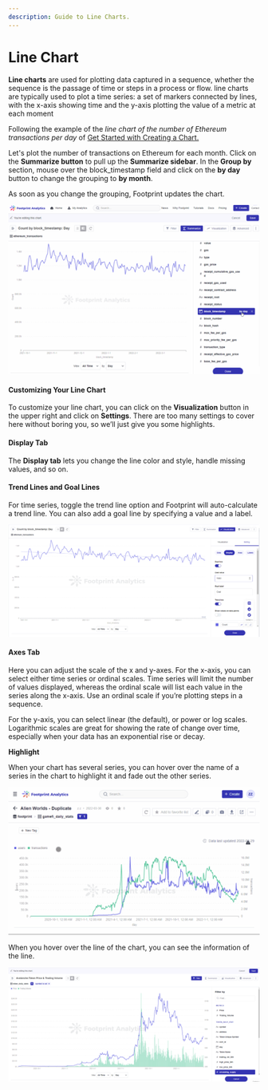 ```yaml
---
description: Guide to Line Charts.
---
```


# Line Chart

**Line charts** are used for plotting data captured in a sequence, whether the sequence is the passage of time or steps in a process or flow. line charts are typically used to plot a time series: a set of markers connected by lines, with the x-axis showing time and the y-axis plotting the value of a metric at each moment

Following the example of the _line chart of the number of Ethereum transactions per day_ of [Get Started with Creating a Chart.](../tutorial/get-started-with-creating-a-chart.md)

Let's plot the number of transactions on Ethereum for each month. Click on the **Summarize button** to pull up the **Summarize sidebar**. In the **Group by** section, mouse over the block\_timestamp field and click on the **by day** button to change the grouping to **by month**.

As soon as you change the grouping, Footprint updates the chart.

![](<../../.gitbook/assets/0 (3) (1) (1)>)

#### **Customizing Your Line Chart** <a href="#_9o63tr9edzo7" id="_9o63tr9edzo7"></a>

To customize your line chart, you can click on the **Visualization** button in the upper right and click on **Settings**. There are too many settings to cover here without boring you, so we’ll just give you some highlights.

#### **Display Tab** <a href="#_md8pqnn8ct5p" id="_md8pqnn8ct5p"></a>

The **Display tab** lets you change the line color and style, handle missing values, and so on.

#### **Trend Lines and Goal Lines** <a href="#_frojpzmlvfv2" id="_frojpzmlvfv2"></a>

For time series, toggle the trend line option and Footprint will auto-calculate a trend line. You can also add a goal line by specifying a value and a label.

![](<../../.gitbook/assets/1 (3) (1) (1)>)

#### **Axes Tab**

Here you can adjust the scale of the x and y-axes. For the x-axis, you can select either time series or ordinal scales. Time series will limit the number of values displayed, whereas the ordinal scale will list each value in the series along the x-axis. Use an ordinal scale if you’re plotting steps in a sequence.

For the y-axis, you can select linear (the default), or power or log scales. Logarithmic scales are great for showing the rate of change over time, especially when your data has an exponential rise or decay.

**Highlight**

When your chart has several series, you can hover over the name of a series in the chart to highlight it and fade out the other series.

![](<../../.gitbook/assets/2 (1)>)

When you hover over the line of the chart, you can see the information of the line.

![](<../../.gitbook/assets/3 (2)>)
